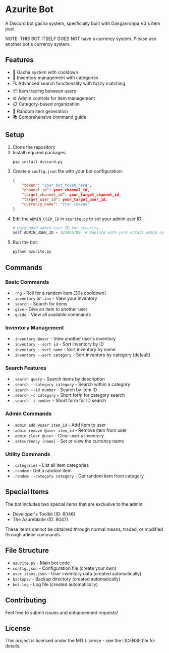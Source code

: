 # Azurite Bot

A Discord bot gacha system, spesficially built with Danganronpa V3's item pool.

NOTE: THIS BOT ITSELF DOES NOT have a currency system. Please use another bot's currency system.

## Features

- 🎲 Gacha system with cooldown
- 🎒 Inventory management with categories
- 🔍 Advanced search functionality with fuzzy matching
- 📦 Item trading between users
- ⚙️ Admin controls for item management
- 📋 Category-based organization
- 🎯 Random item generation
- 📚 Comprehensive command guide

## Setup

1. Clone the repository
2. Install required packages:
   ```bash
   pip install discord.py
   ```
3. Create a `config.json` file with your bot configuration:
   ```json
   {
       "token": "your_bot_token_here",
       "channel_id": your_channel_id, 
       "target_channel_id": your_target_channel_id,
       "target_user_id": your_target_user_id,
       "currency_name": "star tokens"
   }
   ```
4. Edit the `ADMIN_USER_ID` in `azurite.py` to set your admin user ID:
   ```python
   # Hardcoded admin user ID for security
   self.ADMIN_USER_ID = 123456789  # Replace with your actual admin user ID
   ```
5. Run the bot:
   ```bash
   python azurite.py
   ```

## Commands

### Basic Commands
- `.rng` - Roll for a random item (30s cooldown)
- `.inventory` or `.inv` - View your inventory
- `.search` - Search for items
- `.give` - Give an item to another user
- `.guide` - View all available commands

### Inventory Management
- `.inventory @user` - View another user's inventory
- `.inventory --sort id` - Sort inventory by ID
- `.inventory --sort name` - Sort inventory by name
- `.inventory --sort category` - Sort inventory by category (default)

### Search Features
- `.search query` - Search items by description
- `.search --category category` - Search within a category
- `.search --id number` - Search by item ID
- `.search -c category` - Short form for category search
- `.search -i number` - Short form for ID search

### Admin Commands
- `.admin add @user item_id` - Add item to user
- `.admin remove @user item_id` - Remove item from user
- `.admin clear @user` - Clear user's inventory
- `.setcurrency [name]` - Set or view the currency name

### Utility Commands
- `.categories` - List all item categories
- `.random` - Get a random item
- `.random --category category` - Get random item from category

## Special Items

The bot includes two special items that are exclusive to the admin:
- Developer's Toolkit (ID: 8046)
- The Azureblade (ID: 8047)

These items cannot be obtained through normal means, traded, or modified through admin commands.

## File Structure

- `azurite.py` - Main bot code
- `config.json` - Configuration file (create your own)
- `user_items.json` - User inventory data (created automatically)
- `backups/` - Backup directory (created automatically)
- `bot.log` - Log file (created automatically)

## Contributing

Feel free to submit issues and enhancement requests!

## License

This project is licensed under the MIT License - see the LICENSE file for details. 
